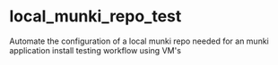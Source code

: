 # local_munki_repo_test
Automate the configuration of a local munki repo needed for an munki application install testing workflow using VM's
